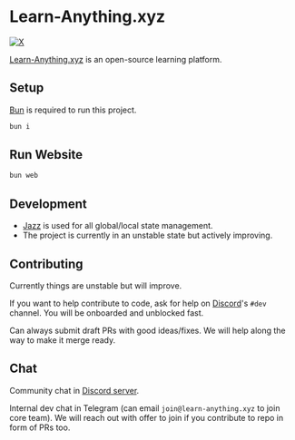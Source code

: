 # Learn-Anything.xyz

[![X](https://img.shields.io/badge/learnanything-100000?logo=X&color=black)](https://x.com/learnanything_)

[Learn-Anything.xyz](https://learn-anything.xyz) is an open-source learning platform.

## Setup

[Bun](https://bun.sh) is required to run this project.

```bash
bun i
```

## Run Website

```bash
bun web
```

## Development

- [Jazz](https://jazz.tools/) is used for all global/local state management.
- The project is currently in an unstable state but actively improving.

## Contributing

Currently things are unstable but will improve.

If you want to help contribute to code, ask for help on [Discord](https://discord.gg/bxtD8x6aNF)'s `#dev` channel. You will be onboarded and unblocked fast.

Can always submit draft PRs with good ideas/fixes. We will help along the way to make it merge ready.

## Chat

Community chat in [Discord server](https://discord.gg/bxtD8x6aNF).

Internal dev chat in Telegram (can email `join@learn-anything.xyz` to join core team). We will reach out with offer to join if you contribute to repo in form of PRs too.
